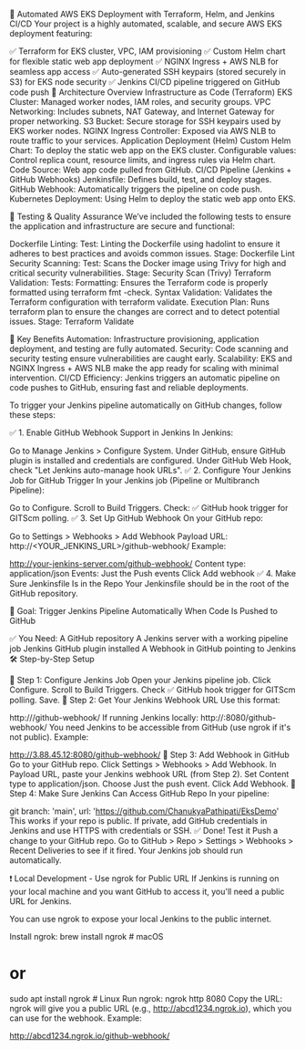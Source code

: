 🚀 Automated AWS EKS Deployment with Terraform, Helm, and Jenkins CI/CD
Your project is a highly automated, scalable, and secure AWS EKS deployment featuring:

✅ Terraform for EKS cluster, VPC, IAM provisioning
✅ Custom Helm chart for flexible static web app deployment
✅ NGINX Ingress + AWS NLB for seamless app access
✅ Auto-generated SSH keypairs (stored securely in S3) for EKS node security
✅ Jenkins CI/CD pipeline triggered on GitHub code push
📐 Architecture Overview
Infrastructure as Code (Terraform)
EKS Cluster: Managed worker nodes, IAM roles, and security groups.
VPC Networking: Includes subnets, NAT Gateway, and Internet Gateway for proper networking.
S3 Bucket: Secure storage for SSH keypairs used by EKS worker nodes.
NGINX Ingress Controller: Exposed via AWS NLB to route traffic to your services.
Application Deployment (Helm)
Custom Helm Chart: To deploy the static web app on the EKS cluster.
Configurable values: Control replica count, resource limits, and ingress rules via Helm chart.
Code Source: Web app code pulled from GitHub.
CI/CD Pipeline (Jenkins + GitHub Webhooks)
Jenkinsfile: Defines build, test, and deploy stages.
GitHub Webhook: Automatically triggers the pipeline on code push.
Kubernetes Deployment: Using Helm to deploy the static web app onto EKS.

🧪 Testing & Quality Assurance
We’ve included the following tests to ensure the application and infrastructure are secure and functional:

Dockerfile Linting:
Test: Linting the Dockerfile using hadolint to ensure it adheres to best practices and avoids common issues.
Stage: Dockerfile Lint
Security Scanning:
Test: Scans the Docker image using Trivy for high and critical security vulnerabilities.
Stage: Security Scan (Trivy)
Terraform Validation:
Tests:
Formatting: Ensures the Terraform code is properly formatted using terraform fmt -check.
Syntax Validation: Validates the Terraform configuration with terraform validate.
Execution Plan: Runs terraform plan to ensure the changes are correct and to detect potential issues.
Stage: Terraform Validate


🚀 Key Benefits
Automation: Infrastructure provisioning, application deployment, and testing are fully automated.
Security: Code scanning and security testing ensure vulnerabilities are caught early.
Scalability: EKS and NGINX Ingress + AWS NLB make the app ready for scaling with minimal intervention.
CI/CD Efficiency: Jenkins triggers an automatic pipeline on code pushes to GitHub, ensuring fast and reliable deployments.


To trigger your Jenkins pipeline automatically on GitHub changes, follow these steps:

✅ 1. Enable GitHub Webhook Support in Jenkins
In Jenkins:

Go to Manage Jenkins > Configure System.
Under GitHub, ensure GitHub plugin is installed and credentials are configured.
Under GitHub Web Hook, check "Let Jenkins auto-manage hook URLs".
✅ 2. Configure Your Jenkins Job for GitHub Trigger
In your Jenkins job (Pipeline or Multibranch Pipeline):

Go to Configure.
Scroll to Build Triggers.
Check: ✅ GitHub hook trigger for GITScm polling.
✅ 3. Set Up GitHub Webhook
On your GitHub repo:

Go to Settings > Webhooks > Add Webhook
Payload URL:
http://<YOUR_JENKINS_URL>/github-webhook/
Example:

http://your-jenkins-server.com/github-webhook/
Content type: application/json
Events: Just the Push events
Click Add webhook
✅ 4. Make Sure Jenkinsfile Is in the Repo
Your Jenkinsfile should be in the root of the GitHub repository.


🚀 Goal: Trigger Jenkins Pipeline Automatically When Code Is Pushed to GitHub

✅ You Need:
A GitHub repository
A Jenkins server with a working pipeline job
Jenkins GitHub plugin installed
A Webhook in GitHub pointing to Jenkins
🛠️ Step-by-Step Setup

🔹 Step 1: Configure Jenkins Job
Open your Jenkins pipeline job.
Click Configure.
Scroll to Build Triggers.
Check ✅ GitHub hook trigger for GITScm polling.
Save.
🔹 Step 2: Get Your Jenkins Webhook URL
Use this format:

http://<your-jenkins-domain>/github-webhook/
If running Jenkins locally: http://<your-public-IP>:8080/github-webhook/
You need Jenkins to be accessible from GitHub (use ngrok if it's not public).
Example:

http://3.88.45.12:8080/github-webhook/
🔹 Step 3: Add Webhook in GitHub
Go to your GitHub repo.
Click Settings > Webhooks > Add Webhook.
In Payload URL, paste your Jenkins webhook URL (from Step 2).
Set Content type to application/json.
Choose Just the push event.
Click Add Webhook.
🔹 Step 4: Make Sure Jenkins Can Access GitHub Repo
In your pipeline:

git branch: 'main', url: 'https://github.com/ChanukyaPathipati/EksDemo'
This works if your repo is public.
If private, add GitHub credentials in Jenkins and use HTTPS with credentials or SSH.
✅ Done! Test it
Push a change to your GitHub repo.
Go to GitHub > Repo > Settings > Webhooks > Recent Deliveries to see if it fired.
Your Jenkins job should run automatically.



❗ Local Development - Use ngrok for Public URL
If Jenkins is running on your local machine and you want GitHub to access it, you'll need a public URL for Jenkins.

You can use ngrok to expose your local Jenkins to the public internet.

Install ngrok:
brew install ngrok   # macOS
# or
sudo apt install ngrok  # Linux
Run ngrok:
ngrok http 8080
Copy the URL:
ngrok will give you a public URL (e.g., http://abcd1234.ngrok.io), which you can use for the webhook.
Example:

http://abcd1234.ngrok.io/github-webhook/


